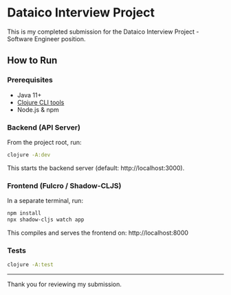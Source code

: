# Dataico Interview Project

This is my completed submission for the Dataico Interview Project - Software Engineer position.

## How to Run

### Prerequisites
- Java 11+
- [Clojure CLI tools](https://clojure.org/guides/install_clojure)
- Node.js & npm

### Backend (API Server)
From the project root, run:
```bash
clojure -A:dev
```
This starts the backend server (default: http://localhost:3000).

### Frontend (Fulcro / Shadow-CLJS)
In a separate terminal, run:
```bash
npm install
npx shadow-cljs watch app
```
This compiles and serves the frontend on: http://localhost:8000

### Tests
```bash
clojure -A:test
```

---
Thank you for reviewing my submission.
